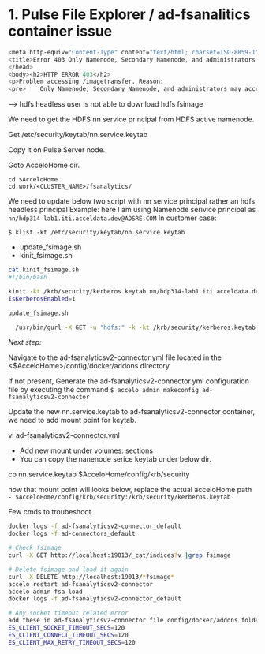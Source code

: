 # 1. Pulse File Explorer / ad-fsanalitics container issue

```bash
<meta http-equiv="Content-Type" content="text/html; charset=ISO-8859-1"/>
<title>Error 403 Only Namenode, Secondary Namenode, and administrators may access this servlet</title>
</head>
<body><h2>HTTP ERROR 403</h2>
<p>Problem accessing /imagetransfer. Reason:
<pre>    Only Namenode, Secondary Namenode, and administrators may access this servlet</pre></p><hr /><i><small>Powered by Jetty://</small></i><br/>
```

--> hdfs headless user is not able to download hdfs fsimage

We need to get the HDFS nn service principal from HDFS active namenode.

Get /etc/security/keytab/nn.service.keytab

Copy it on Pulse Server node.

Goto AcceloHome dir.
```
cd $AcceloHome
cd work/<CLUSTER_NAME>/fsanalytics/
```
We need to update below two script with nn service principal rather an hdfs headless principal
Example: here I am using Namenode serivice principal as `nn/hdp314-lab1.iti.acceldata.dev@ADSRE.COM`
In customer case:

`$ klist -kt /etc/security/keytab/nn.service.keytab`

* update_fsimage.sh
* kinit_fsimage.sh

```bash
cat kinit_fsimage.sh
#!/bin/bash

kinit -kt /krb/security/kerberos.keytab nn/hdp314-lab1.iti.acceldata.dev@ADSRE.COM
IsKerberosEnabled=1
```

```bash
update_fsimage.sh

  /usr/bin/gurl -X GET -u "hdfs:" -k -kt /krb/security/kerberos.keytab -kp nn/hdp314-lab1.iti.acceldata.dev@ADSRE.COM -o /etc/fsanalytics/$1/fsimage -l "http://hdp314-lab2.iti.acceldata.dev:50070/imagetransfer?getimage=1&txid=latest"
```

*Next step:*

Navigate to the  ad-fsanalyticsv2-connector.yml file located in the <$AcceloHome>/config/docker/addons directory

If not present, Generate the ad-fsanalyticsv2-connector.yml configuration file by executing the command
`$ accelo admin makeconfig ad-fsanalyticsv2-connector`

Update the new nn.service.keytab to ad-fsanalyticsv2-connector container, we need to add mount point for keytab.

vi ad-fsanalyticsv2-connector.yml

* Add new mount under volumes: sections
* You can copy the nanenode serice keytab under below dir.

cp nn.service.keytab $AcceloHome/config/krb/security

how that mount point will looks below, replace the actual acceloHome path
`- $AcceloHome/config/krb/security:/krb/security/kerberos.keytab`


Few cmds to troubeshoot
```bash
docker logs -f ad-fsanalyticsv2-connector_default
docker logs -f ad-connectors_default

# Check fsimage
curl -X GET http://localhost:19013/_cat/indices?v |grep fsimage

# Delete fsimage and load it again
curl -X DELETE http://localhost:19013/*fsimage*
accelo restart ad-fsanalyticsv2-connector
accelo admin fsa load
docker logs -f ad-fsanalyticsv2-connector_default

# Any socket timeout related error
add these in ad-fsanalyticsv2-connector file config/docker/addons folder
ES_CLIENT_SOCKET_TIMEOUT_SECS=120
ES_CLIENT_CONNECT_TIMEOUT_SECS=120
ES_CLIENT_MAX_RETRY_TIMEOUT_SECS=120
```



